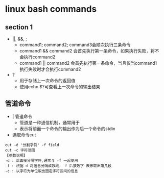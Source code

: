 # linux bash commands
## section 1
+ ||, &&, ;
  + command1; command2; command3会顺次执行三条命令
  + command1 && command2 会首先执行第一条命令，如果执行失败，将不会执行command2
  + command1 || command2 会首先执行第一条命令，当且仅当command1执行失败时才会执行command2
+ ?
  + 用于存储上一次命令的返回值
  + 使用echo $?可查看上一次命令的输出结果
## 管道命令
+ | 管道命令
  + 管道是一种通信机制，通常用于
  + 表示将前面一个命令的输出作为后一个命令的stdin
+ 选取命令cut
```
cut -d '分割字符' -f field
cut -c 字符范围
【参数说明】
-d : 后面接分隔字符,通常与 -f 一起使用
-f : 根据-d 将信息分隔成数段，-f 后接数字 表示取出第几段
-c : 以字符为单位取出固定字符区间的信息
```

